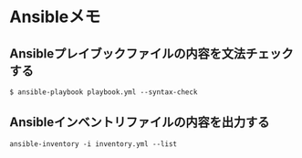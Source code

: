 # Ansibleメモ

## Ansibleプレイブックファイルの内容を文法チェックする

```
$ ansible-playbook playbook.yml --syntax-check
```

## Ansibleインベントリファイルの内容を出力する

```
ansible-inventory -i inventory.yml --list
```
